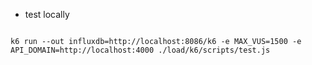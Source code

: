 * test locally

```

k6 run --out influxdb=http://localhost:8086/k6 -e MAX_VUS=1500 -e API_DOMAIN=http://localhost:4000 ./load/k6/scripts/test.js

```